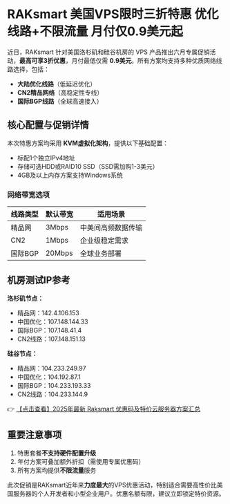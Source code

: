 # RAKsmart 美国VPS限时三折特惠 优化线路+不限流量 月付仅0.9美元起

近日，RAKsmart 针对美国洛杉矶和硅谷机房的 VPS 产品推出六月专属促销活动，**最高可享3折优惠**，月付最低仅需 **0.9美元**。所有方案均支持多种优质网络线路选择，包括：

- **大陆优化线路**（低延迟优化）
- **CN2精品网络**（高稳定性专线）
- **国际BGP线路**（全球高速接入）

## 核心配置与促销详情

本次特惠方案均采用 **KVM虚拟化架构**，提供以下基础配置：

- 标配1个独立IPv4地址
- 存储可选HDD或RAID10 SSD（SSD需加购1-3美元）
- 4GB及以上内存方案支持Windows系统

### 网络带宽选项
| 线路类型       | 默认带宽 | 适用场景           |
|----------------|----------|--------------------|
| 精品网         | 3Mbps    | 中美间高频数据传输 |
| CN2            | 1Mbps    | 企业级稳定需求     |
| 国际BGP        | 20Mbps   | 全球业务部署       |

## 机房测试IP参考
**洛杉矶节点：**
- 精品网：142.4.106.153
- 中国优化：107.148.144.33
- 国际BGP：107.148.41.4
- CN2线路：107.148.151.13

**硅谷节点：**
- 精品网：104.233.249.97
- 中国优化：104.192.87.1
- 国际BGP：104.233.193.33
- CN2线路：104.233.144.9

👉 [【点击查看】2025年最新 Raksmart 优惠码及特价云服务器方案汇总](https://bit.ly/raksmart)

## 重要注意事项
1. 特惠套餐**不支持硬件配置升级**
2. 年付方案可叠加额外折扣（需使用专属优惠码）
3. 所有方案均提供**不限流量**服务

此次促销是RAKsmart近年来**力度最大**的VPS优惠活动，特别适合需要高性价比美国服务器的个人开发者和小型企业用户。优惠名额有限，建议立即锁定特价资源。
